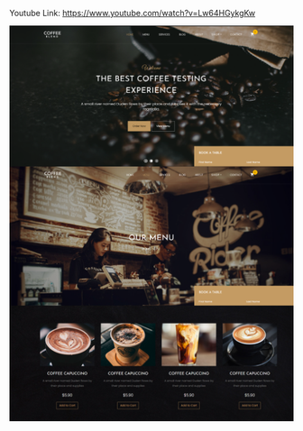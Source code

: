Youtube Link: https://www.youtube.com/watch?v=Lw64HGykgKw
<div style= "display: grid;">
<img src= "https://github.com/MertJokjeck/ASP.NET-Core-Coffee/blob/master/Screenshot_1.png">
<img src= "https://github.com/MertJokjeck/ASP.NET-Core-Coffee/blob/master/Screenshot_2.png">
<img src= "https://github.com/MertJokjeck/ASP.NET-Core-Coffee/blob/master/Screenshot_3.png">
</div>

